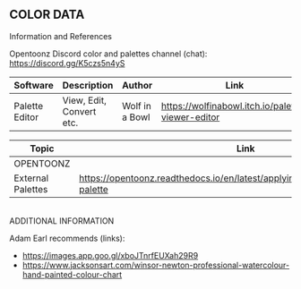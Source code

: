 COLOR DATA
---
Information and References

Opentoonz Discord color and palettes channel (chat):  https://discord.gg/K5czs5n4yS

|Software|Description|Author|Link|
|-|-|-|-|
|Palette Editor|View, Edit, Convert etc.|Wolf in a Bowl|https://wolfinabowl.itch.io/palette-viewer-editor|


|Topic|Link|
|-|-|
|OPENTOONZ||
|External Palettes|  https://opentoonz.readthedocs.io/en/latest/applying_special_fx.html#external-palette|

<br>
ADDITIONAL INFORMATION
<br>

Adam Earl recommends (links):
- https://images.app.goo.gl/xboJTnrfEUXah29R9
- https://www.jacksonsart.com/winsor-newton-professional-watercolour-hand-painted-colour-chart

